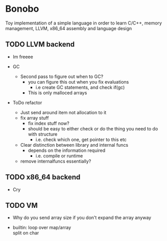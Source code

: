 # Bonobo

Toy implementation of a simple language in order to learn C/C++, memory management, LLVM, x86_64 assembly and language design

## TODO LLVM backend

* Im freeee

* GC
    * Second pass to figure out when to GC?
        * you can figure this out when you fix evaluations
            * i.e create GC statements, and check if(gc) 
        * This is only malloced arrays

* ToDo refactor
    * Just send around item not allocation to it
    * fix array stuff
        * fix index stuff now?
        * should be easy to either check or do the thing you need to do with structure
            * i.e. check which one, get pointer to this etc
    * Clear distinction between library and internal funcs
        * depends on the information required
            * i.e. compile or runtime
    * remove internalfuncs essentially?



## TODO x86_64 backend

* Cry


## TODO VM 

* Why do you send array size if you don't expand the array anyway

* builtin:
    loop over map/array    
    split on char
